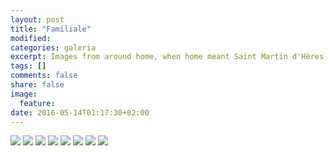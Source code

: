 ```yaml
---
layout: post
title: "Familiale"
modified:
categories: galeria
excerpt: Images from around home, when home meant Saint Martin d'Hères.
tags: []
comments: false
share: false
image:
  feature:
date: 2016-05-14T01:17:30+02:00
---
```

<div class="galleria">
	<img src="/images/familiale/Bastille.jpg" data-title="À la Bastille">
	<img src="/images/familiale/Plimbare.jpg" data-title="La rentrée">
	<img src="/images/familiale/Scara.jpg" data-title="L'escalier">
	<img src="/images/familiale/Ceață.jpg" data-title="Un jour qui commence bien">
	<img src="/images/familiale/Rouge.jpg" data-title="Carpe diem">
	<img src="/images/familiale/Grafitti.jpg" data-title="Vélo">
	<img src="/images/familiale/Muzeu-I.jpg" data-title="Portrait de famille I">
	<img src="/images/familiale/Muzeu-II.jpg" data-title="Portrait de famille II">
</div>
